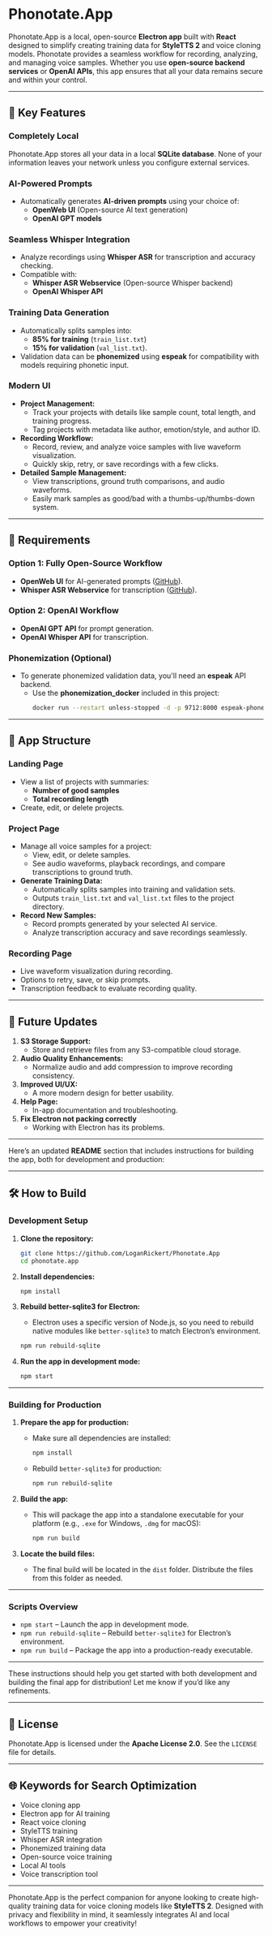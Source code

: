 # Phonotate.App

Phonotate.App is a local, open-source **Electron app** built with **React** designed to simplify creating training data for **StyleTTS 2** and voice cloning models. Phonotate provides a seamless workflow for recording, analyzing, and managing voice samples. Whether you use **open-source backend services** or **OpenAI APIs**, this app ensures that all your data remains secure and within your control.

---

## 🌟 Key Features

### **Completely Local**
Phonotate.App stores all your data in a local **SQLite database**. None of your information leaves your network unless you configure external services.

### **AI-Powered Prompts**
- Automatically generates **AI-driven prompts** using your choice of:
  - **OpenWeb UI** (Open-source AI text generation)
  - **OpenAI GPT models**
  
### **Seamless Whisper Integration**
- Analyze recordings using **Whisper ASR** for transcription and accuracy checking.
- Compatible with:
  - **Whisper ASR Webservice** (Open-source Whisper backend)
  - **OpenAI Whisper API**

### **Training Data Generation**
- Automatically splits samples into:
  - **85% for training** (`train_list.txt`)
  - **15% for validation** (`val_list.txt`).
- Validation data can be **phonemized** using **espeak** for compatibility with models requiring phonetic input.

### **Modern UI**
- **Project Management:**
  - Track your projects with details like sample count, total length, and training progress.
  - Tag projects with metadata like author, emotion/style, and author ID.
- **Recording Workflow:**
  - Record, review, and analyze voice samples with live waveform visualization.
  - Quickly skip, retry, or save recordings with a few clicks.
- **Detailed Sample Management:**
  - View transcriptions, ground truth comparisons, and audio waveforms.
  - Easily mark samples as good/bad with a thumbs-up/thumbs-down system.

---

## 🚀 Requirements

### **Option 1: Fully Open-Source Workflow**
- **OpenWeb UI** for AI-generated prompts ([GitHub](https://github.com/open-webui/open-webui)).
- **Whisper ASR Webservice** for transcription ([GitHub](https://github.com/ahmetoner/whisper-asr-webservice)).

### **Option 2: OpenAI Workflow**
- **OpenAI GPT API** for prompt generation.
- **OpenAI Whisper API** for transcription.

### **Phonemization (Optional)**
- To generate phonemized validation data, you'll need an **espeak** API backend. 
  - Use the **phonemization_docker** included in this project:
    ```bash
    docker run --restart unless-stopped -d -p 9712:8000 espeak-phonemization
    ```

---

## 📂 App Structure

### **Landing Page**
- View a list of projects with summaries:
  - **Number of good samples**
  - **Total recording length**
- Create, edit, or delete projects.

### **Project Page**
- Manage all voice samples for a project:
  - View, edit, or delete samples.
  - See audio waveforms, playback recordings, and compare transcriptions to ground truth.
- **Generate Training Data:**
  - Automatically splits samples into training and validation sets.
  - Outputs `train_list.txt` and `val_list.txt` files to the project directory.
- **Record New Samples:**
  - Record prompts generated by your selected AI service.
  - Analyze transcription accuracy and save recordings seamlessly.

### **Recording Page**
- Live waveform visualization during recording.
- Options to retry, save, or skip prompts.
- Transcription feedback to evaluate recording quality.

---

## 🔧 Future Updates

1. **S3 Storage Support:**
   - Store and retrieve files from any S3-compatible cloud storage.
2. **Audio Quality Enhancements:**
   - Normalize audio and add compression to improve recording consistency.
3. **Improved UI/UX:**
   - A more modern design for better usability.
4. **Help Page:**
   - In-app documentation and troubleshooting.
5. **Fix Electron not packing correctly**
   - Working with Electron has its problems.

---

Here’s an updated **README** section that includes instructions for building the app, both for development and production:

---

## 🛠 How to Build

### **Development Setup**

1. **Clone the repository:**
   ```bash
   git clone https://github.com/LoganRickert/Phonotate.App
   cd phonotate.app
   ```

2. **Install dependencies:**
   ```bash
   npm install
   ```

3. **Rebuild better-sqlite3 for Electron:**
   - Electron uses a specific version of Node.js, so you need to rebuild native modules like `better-sqlite3` to match Electron’s environment.
   ```bash
   npm run rebuild-sqlite
   ```

4. **Run the app in development mode:**
   ```bash
   npm start
   ```

---

### **Building for Production**

1. **Prepare the app for production:**
   - Make sure all dependencies are installed:
     ```bash
     npm install
     ```
   - Rebuild `better-sqlite3` for production:
     ```bash
     npm run rebuild-sqlite
     ```

2. **Build the app:**
   - This will package the app into a standalone executable for your platform (e.g., `.exe` for Windows, `.dmg` for macOS):
     ```bash
     npm run build
     ```

3. **Locate the build files:**
   - The final build will be located in the `dist` folder. Distribute the files from this folder as needed.

---

### **Scripts Overview**

- `npm start` – Launch the app in development mode.
- `npm run rebuild-sqlite` – Rebuild `better-sqlite3` for Electron’s environment.
- `npm run build` – Package the app into a production-ready executable.

---

These instructions should help you get started with both development and building the final app for distribution! Let me know if you’d like any refinements.

---

## 📜 License

Phonotate.App is licensed under the **Apache License 2.0**. See the `LICENSE` file for details.

---

## 🌐 Keywords for Search Optimization

- Voice cloning app
- Electron app for AI training
- React voice cloning
- StyleTTS training
- Whisper ASR integration
- Phonemized training data
- Open-source voice training
- Local AI tools
- Voice transcription tool

---

Phonotate.App is the perfect companion for anyone looking to create high-quality training data for voice cloning models like **StyleTTS 2**. Designed with privacy and flexibility in mind, it seamlessly integrates AI and local workflows to empower your creativity!
